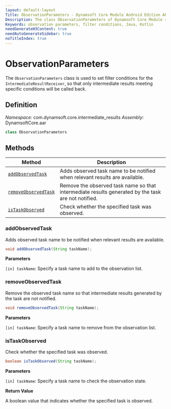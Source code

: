 ```yaml
---
layout: default-layout
Title: ObservationParameters - Dynamsoft Core Module Android Edition API Reference
Description: The class ObservationParameters of Dynamsoft Core Module represents filter conditions for the IntermediateResultReceiver, which allows the user to specify which intermediate results to be notified.
Keywords: observation parameters, filter conditions, Java, Kotlin
needGenerateH3Content: true
needAutoGenerateSidebar: true
noTitleIndex: true
---
```


# ObservationParameters

The `ObservationParameters` class is used to set filter conditions for the `IntermediateResultReceiver`, so that only intermediate results meeting specific conditions will be called back.

## Definition

*Namespace:* com.dynamsoft.core.intermediate_results
*Assembly:* DynamsoftCore.aar

```java
class ObservationParameters
```

## Methods

| Method | Description |
|------- |-------------|
| [`addObservedTask`](#addobservedtask) | Adds observed task name to be notified when relevant results are available. |
| [`removeObservedTask`](#removeobservedtask) | Remove the observed task name so that intermediate results generated by the task are not notified. |
| [`isTaskObserved`](#istaskobserved) | Check whether the specified task was observed. |

### addObservedTask

Adds observed task name to be notified when relevant results are available.

```java
void addObservedTask(String taskName);
```

**Parameters**

`[in] taskName`: Specify a task name to add to the observation list.

### removeObservedTask

Remove the observed task name so that intermediate results generated by the task are not notified.

```java
void removeObservedTask(String taskName);
```

**Parameters**

`[in] taskName`: Specify a task name to remove from the observation list.

### isTaskObserved

Check whether the specified task was observed.

```java
boolean isTaskObserved(String taskName);
```

**Parameters**

`[in] taskName`: Specify a task name to check the observation state.

**Return Value**

A boolean value that indicates whether the specified task is observed.
